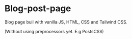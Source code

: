 # Blog-post-page
Blog page buil with vanilla JS, HTML, CSS and Tailwind CSS.

(Without using preprocessors yet. E.g PostsCSS) 

